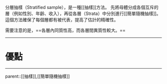 分層抽樣（Stratified sample），是一種[[抽樣]]方法。
先將母體分成各個互斥的層（例如性別、年齡、收入），再從各層（Strata）中分別進行[[簡單隨機抽樣]]。這個方法確保了每個層都有被代表，提高了估計的精確性。

需要注意的是，==各層內同質性高，而各層間異質性較大。==
- - -
# 優點
- - -
parent::[[抽樣]],[[簡單隨機抽樣]]
